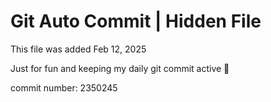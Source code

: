 # Git Auto Commit | Hidden File

This file was added Feb 12, 2025

Just for fun and keeping my daily git commit active 🤪

commit number: 2350245
